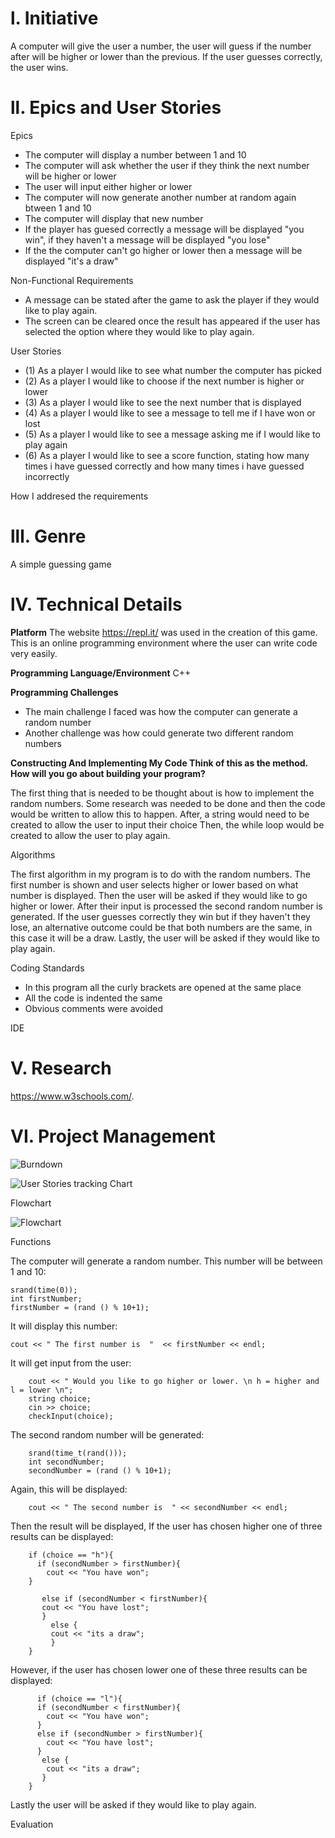  # l. Initiative 
A computer will give the user a number, the user will guess if the number after will be higher or lower than the previous. If the user guesses correctly, the user wins. 



 # ll. Epics and User Stories
 
 
 Epics
 
 
- The computer will display a number between 1 and 10 
- The computer will ask whether the user if they think the next number will be higher or lower
- The user will input either higher or lower
- The computer will now generate another number at random again btween 1 and 10 
- The computer will display that new number
- If the player has guesed correctly a message will be displayed "you win", if they haven't a message will be displayed "you lose"
- If the the computer can't go higher or lower then a message will be displayed "it's a draw"


Non-Functional Requirements
- A message can be stated after the game to ask the player if they would like to play again.
- The screen can be cleared once the result has appeared if the user has selected the option where they would like to play again.


User Stories


- (1) As a player I would like to see what number the computer has picked
- (2) As a player I would like to choose if the next number is higher or lower
- (3) As a player I would like to see the next number that is displayed
- (4) As a player I would like to see a message to tell me if I have won or lost 
- (5) As a player I would like to see a message asking me if I would like to play again
- (6) As a player I would like to see a score function, stating how many times i have guessed correctly and how many times i have guessed incorrectly

How I addresed the requirements


# lll. Genre
A simple guessing game

# lV. Technical Details


**Platform**
The website https://repl.it/ was used in the creation of this game. This is an online programming environment where the user can write code very easily.

**Programming Language/Environment**
C++


**Programming Challenges**
- The main challenge I faced was how the computer can generate a random number
- Another challenge was how could generate two different random numbers


**Constructing And Implementing My Code Think of this as the method. How will you go about building your program?**


The first thing that is needed to be thought about is how to implement the random numbers. Some research was needed to be done and then the code would be written to allow this to happen. After, a string would need to be created to allow the user to input their choice Then, the while loop would be created to allow the user to play again.


Algorithms

The first algorithm in my program is to do with the random numbers. The first number is shown and user selects higher or lower based on what number is displayed. Then the user will be asked if they would like to go higher or lower. After their input is processed the second random number is generated. If the user guesses correctly they win but if they haven't they lose, an alternative outcome could be that both numbers are the same, in this case it will be a draw. Lastly, the user will be asked if they would like to play again. 

Coding Standards

- In this program all the curly brackets are opened at the same place
- All the code is indented the same 
- Obvious comments were avoided 


IDE 







# V. Research

https://www.w3schools.com/. 


# VI. Project Management


![Burndown](https://i.imgur.com/4EljmRf.png)



![User Stories tracking Chart](https://i.imgur.com/zdacKKz.png)


Flowchart


![Flowchart](https://i.imgur.com/qjTRYkp.png)



Functions


The computer will generate a random number. This number will be between 1 and 10: 

    srand(time(0));
    int firstNumber;
    firstNumber = (rand () % 10+1);


It will display this number:
    
    cout << " The first number is  "  << firstNumber << endl;
    
It will get input from the user:
    
        cout << " Would you like to go higher or lower. \n h = higher and l = lower \n";
        string choice;
        cin >> choice;
        checkInput(choice);
        
The second random number will be generated:
        
        srand(time_t(rand()));
        int secondNumber;
        secondNumber = (rand () % 10+1);

Again, this will be displayed:
        
        cout << " The second number is  " << secondNumber << endl;
        
Then the result will be displayed, If the user has chosen higher one of three results can be displayed:        
        
        if (choice == "h"){
          if (secondNumber > firstNumber){
            cout << "You have won"; 
        }
   
           else if (secondNumber < firstNumber){
           cout << "You have lost";
           }
             else {
             cout << "its a draw";
             }
        }
However, if the user has chosen lower one of these three results can be displayed:
        
          if (choice == "l"){
          if (secondNumber < firstNumber){
            cout << "You have won";
          }
          else if (secondNumber > firstNumber){
            cout << "You have lost";
          }
           else {
            cout << "its a draw";
           }
        }
 Lastly the user will be asked if they would like to play again.
        

Evaluation 







